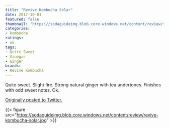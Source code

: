```yaml
---
title: "Revive Kombucha Solar"
date: 2017-10-01
featured: false
thumbnail: "https://sodaguideimg.blob.core.windows.net/content/review/thumbs/revive-kombucha-solar.jpg"
categories:
- kombucha
ratings:
- ok
tags:
- Quite Sweet
- Vinegar
- Ginger
brands:
- Revive Kombucha
---
```


Quite sweet. Slight fire. Strong natural ginger with tea undertones. Finishes with odd sweet notes. Ok.

[Originally posted to Twitter.](https://twitter.com/Cavorter/status/914563175575638017)

{{< figure src="https://sodaguideimg.blob.core.windows.net/content/review/revive-kombucha-solar.jpg" >}}
